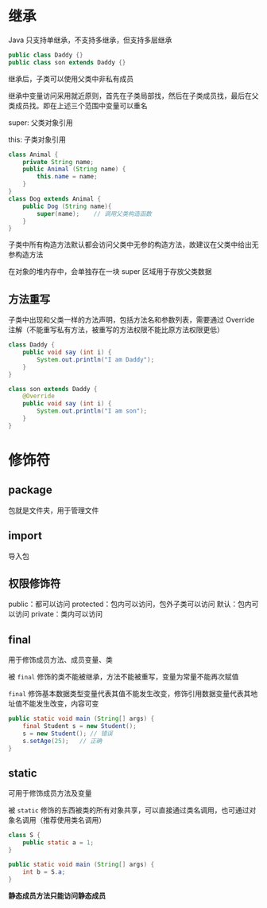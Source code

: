 # 继承

Java 只支持单继承，不支持多继承，但支持多层继承

```java
public class Daddy {}
public class son extends Daddy {}
```

继承后，子类可以使用父类中非私有成员

继承中变量访问采用就近原则，首先在子类局部找，然后在子类成员找，最后在父类成员找。即在上述三个范围中变量可以重名

super: 父类对象引用

this: 子类对象引用

```java
class Animal {
    private String name;
    public Animal (String name) {
        this.name = name;
    }
}
class Dog extends Animal {
    public Dog (String name){
        super(name);    // 调用父类构造函数
    }
}
```

子类中所有构造方法默认都会访问父类中无参的构造方法，故建议在父类中给出无参构造方法

在对象的堆内存中，会单独存在一块 super 区域用于存放父类数据

## 方法重写

子类中出现和父类一样的方法声明，包括方法名和参数列表，需要通过 Override 注解（不能重写私有方法，被重写的方法权限不能比原方法权限更低）

```java
class Daddy {
    public void say (int i) {
        System.out.println("I am Daddy");
    }
}

class son extends Daddy {
    @Override
    public void say (int i) {
        System.out.println("I am son");
    }
}
```

# 修饰符

## package

包就是文件夹，用于管理文件

## import

导入包

## 权限修饰符

public：都可以访问
protected：包内可以访问，包外子类可以访问
默认：包内可以访问
private：类内可以访问

## final

用于修饰成员方法、成员变量、类

被 `final` 修饰的类不能被继承，方法不能被重写，变量为常量不能再次赋值

`final` 修饰基本数据类型变量代表其值不能发生改变，修饰引用数据变量代表其地址值不能发生改变，内容可变

```java
public static void main (String[] args) {
    final Student s = new Student();
    s = new Student(); // 错误
    s.setAge(25);   // 正确
}
```

## static

可用于修饰成员方法及变量

被 `static` 修饰的东西被类的所有对象共享，可以直接通过类名调用，也可通过对象名调用（推荐使用类名调用）

```java
class S {
    public static a = 1;
}

public static void main (String[] args) {
    int b = S.a;
}
```

**静态成员方法只能访问静态成员**

